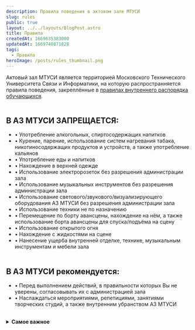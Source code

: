 ```yaml
---
description: Правила поведения в актовом зале МТУСИ
slug: rules
public: true
layout: ../../layouts/BlogPost.astro
title: Правила
createdAt: 1669635383000
updatedAt: 1669740871828
tags:
  - Правила
heroImage: /posts/rules_thumbnail.png
---
```


Актовый зал МТУСИ является территорией Московского Технического Университета Связи и Информатики, на которую распространняется правила поведения, закреплённые в [правилах внутреннего распорядка обучающихся](https://mtuci.ru/upload/iblock/f0e/f0e6ebc0fd6ee07bc006b2a4187422e3.pdf).
<br><br>
## **В АЗ МТУСИ ЗАПРЕЩАЕТСЯ:**
* • Употребление алкогольных, спиртосодержащих напитков
* • Курение, парение, использование систем нагревания табака, никотиносодержащих продуктов и устройств, а также употребление кальянов
* • Употребление еды и напитков
* • Нахождение в верхней одежде
* • Использование электророзеток без разрешения администрации зала
* • Использование музыкальных инструментов без разрешения администрации зала
* • Использование светового/звукового/визуализирующего оборудования АЗ МТУСИ без разрешения администрации зала
* • Использование техники не по назначению
* • Перемещение по борту авансцены, нахождение на нём, а также использование борта авансцены для спуска/подъёма на сцену
* • Использование открытого огня
* • Нахождение с жидкостями на сцене
* • Нанесение ущерба внутренней отделке, технике, музыкальным инструментам и мебели зала
<br><br>

## **В АЗ МТУСИ рекомендуется:**

* • Перед выполнением действий, в правильности которых Вы не уверены, согласовывать их с администрацией зала
* • Наслаждаться мероприятиями, репетициями, занятиями творческих студий, а также внутренним убранством АЗ МТУСИ
<br><br>
<details>
  <summary><b>Самое важное</b></summary>
  В актовом зале МТУСИ категорически запрещено умирать!
</details>
<br>